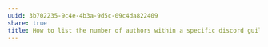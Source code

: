 ```yaml
---
uuid: 3b702235-9c4e-4b3a-9d5c-09c4da822409
share: true
title: How to list the number of authors within a specific discord guild?
---
```

